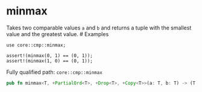 # minmax

Takes two comparable values `a` and `b` and returns a tuple with the smallest value and the greatest value.  # Examples
```cairo
use core::cmp::minmax;

assert!(minmax(0, 1) == (0, 1));
assert!(minmax(1, 0) == (0, 1));
```

Fully qualified path: `core::cmp::minmax`

```rust
pub fn minmax<T, +PartialOrd<T>, +Drop<T>, +Copy<T>>(a: T, b: T) -> (T, T)
```


